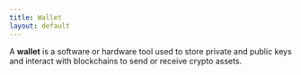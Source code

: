 ```yaml
---
title: Wallet
layout: default
---
```


A **wallet** is a software or hardware tool used to store private and public keys and interact with blockchains to send or receive crypto assets.
